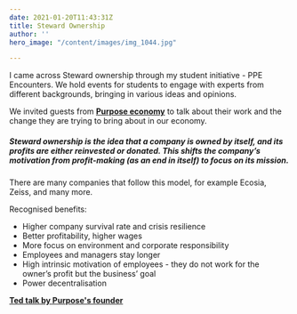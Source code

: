 ```yaml
---
date: 2021-01-20T11:43:31Z
title: Steward Ownership
author: ''
hero_image: "/content/images/img_1044.jpg"

---
```

I came across Steward ownership through my student initiative - PPE Encounters. We hold events for students to engage with experts from different backgrounds, bringing in various ideas and opinions.

We invited guests from [**Purpose economy**]() to talk about their work and the change they are trying to bring about in our economy.

##### Steward ownership is the idea that a company is owned by itself, and its profits are either reinvested or donated. This shifts the company’s motivation from profit-making (as an end in itself) to focus on its mission.

There are many companies that follow this model, for example Ecosia, Zeiss, and many more.

Recognised benefits:

* Higher company survival rate and crisis resilience
* Better profitability, higher wages
* More focus on environment and corporate responsibility
* Employees and managers stay longer
* High intrinsic motivation of employees - they do not work for the owner’s profit but the business’ goal
* Power decentralisation

[**Ted talk by Purpose's founder**](https://www.youtube.com/watch?v=Z2Uy_ODDiZo)